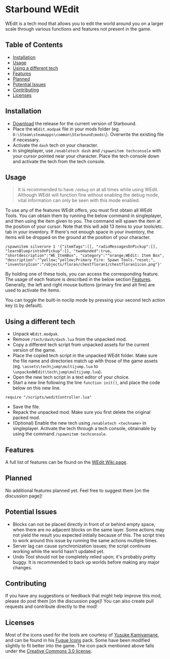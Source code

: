 # Starbound WEdit
WEdit is a tech mod that allows you to edit the world around you on a larger scale through various functions and features not present in the game.

## Table of Contents
- [Installation](#installation)
- [Usage](#usage)
- [Using a different tech](#using-a-different-tech)
- [Features](#features)
- [Planned](#planned)
- [Potential Issues](#potential-issues)
- [Contributing](#contributing)
- [Licenses](#licenses)

## Installation
* [Download](https://github.com/Silverfeelin/Starbound-WEdit/releases) the release for the current version of Starbound.
* Place the `WEdit.modpak` file in your mods folder (eg. `D:\Steam\steamapps\common\Starbound\mods\`). Overwrite the existing file if necessary.
* Activate the `dash` tech on your character.
 * In singleplayer, use `/enabletech dash` and `/spawnitem techconsole` with your cursor pointed near your character. Place the tech console down and activate the tech from the tech console.

## Usage
> It is recommended to have `/debug` on at all times while using WEdit. Although WEdit will function fine without enabling the debug mode, vital information can only be seen with this mode enabled.

To use any of the features WEdit offers, you must first obtain all WEdit Tools. You can obtain them by running the below command in singleplayer, and then using the item given to you. The command will spawn the item at the position of your cursor.
Note that this will add 13 items to your tools/etc. tab in your inventory. If there's not enough space in your inventory, the items will be dropped on the ground at the position of your character.
```
/spawnitem silverore 1 '{"itemTags":[], "radioMessagesOnPickup":[], "learnBlueprintsOnPickup":[], "twoHanded":true, "shortdescription":"WE_ItemBox", "category":"^orange;WEdit: Item Box", "description":"^yellow;^yellow;Primary Fire: Spawn Tools.^reset;", "inventoryIcon":"/objects/floran/chestfloran1/chestfloran1icon.png"}'
```
By holding one of these tools, you can access the corresponding feature. The usage of each feature is described in the below section [Features](#features). Generally, the left and right mouse buttons (primary fire and alt fire) are used to activate the items.

You can toggle the built-in noclip mode by pressing your second tech action key (`G` by default).

## Using a different tech
* Unpack `WEdit.modpak`.
* Remove `/tech/dash/dash.lua` from the unpacked mod.
* Copy a different tech script from unpacked assets for the current version of the game.
* Place the copied tech script in the unpacked WEdit folder. Make sure the file name and directories match up with those of the game assets (eg. `\assets\tech\jump\multijump.lua` to `\unpackedWEdit\tech\jump\multijump.lua`).
* Open the new tech script in a text editor of your choice.
* Start a new line following the line `function init()`, and place the code below on this new line.
```
require "/scripts/weditController.lua"
```
* Save the file.
* Repack the unpacked mod. Make sure you first delete the original packed mod.
* (Optional) Enable the new tech using `/enabletech <techname>` in singleplayer. Activate the tech through a tech console, obtainable by using the command `/spawnitem techconsole`.

## Features
A full list of features can be found on the [WEdit Wiki page](https://github.com/Silverfeelin/Starbound-WEdit/wiki/Features).

## Planned
No additional features planned yet. Feel free to suggest them [on the discussion page]!

## Potential Issues
* Blocks can not be placed directly in front of or behind empty space, when there are no adjacent blocks on the same layer. Some actions may not yield the result you expected initially because of this. The script tries to work around this issue by running the same actions multiple times.
* Server lag can cause synchronization issues; the script continues working while the world hasn't updated yet.
* Undo Tool should not be completely relied upon; it's probably pretty buggy. It is recommended to back up worlds before making any major changes.

## Contributing
If you have any suggestions or feedback that might help improve this mod, please do post them [on the discussion page]!
You can also create pull requests and contribute directly to the mod!

## Licenses
Most of the icons used for the tools are courtesy of [Yusuke Kamiyamane](http://p.yusukekamiyamane.com/about/), and can be found in his [Fugue Icons](http://p.yusukekamiyamane.com/) pack. Some have been modified slightly to fit better into the game.
The icon pack mentioned above falls under the [Creative Commons 3.0 license](http://creativecommons.org/licenses/by/3.0/).
